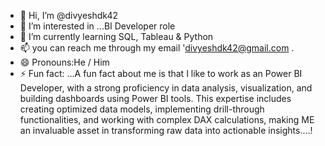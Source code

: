 - 👋 Hi, I’m @divyeshdk42
- 👀 I’m interested in ...BI Developer role
- 🌱 I’m currently learning  SQL, Tableau & Python
- 📫 you can reach me through my email 'divyeshdk42@gmail.com .
- 😄 Pronouns:He / Him
- ⚡ Fun fact: ...A fun fact about me is that I like to work as an Power BI Developer, with a strong proficiency in data analysis, visualization, 
and building dashboards using Power BI tools. This expertise includes creating optimized data models, implementing drill-through functionalities, 
and working with complex DAX calculations, making ME an invaluable asset in transforming raw data into actionable insights....!

